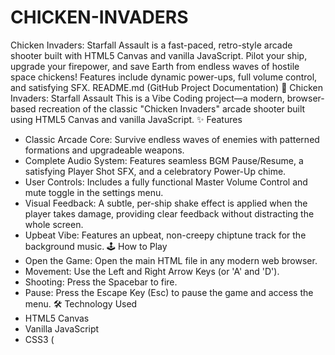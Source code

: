# CHICKEN-INVADERS
Chicken Invaders: Starfall Assault is a fast-paced, retro-style arcade shooter built with HTML5 Canvas and vanilla JavaScript. Pilot your ship, upgrade your firepower, and save Earth from endless waves of hostile space chickens! Features include dynamic power-ups, full volume control, and satisfying SFX.
README.md (GitHub Project Documentation)
🐔 Chicken Invaders: Starfall Assault
This is a Vibe Coding project—a modern, browser-based recreation of the classic "Chicken Invaders" arcade shooter built using HTML5 Canvas and vanilla JavaScript.
✨ Features
 * Classic Arcade Core: Survive endless waves of enemies with patterned formations and upgradeable weapons.
 * Complete Audio System: Features seamless BGM Pause/Resume, a satisfying Player Shot SFX, and a celebratory Power-Up chime.
 * User Controls: Includes a fully functional Master Volume Control and mute toggle in the settings menu.
 * Visual Feedback: A subtle, per-ship shake effect is applied when the player takes damage, providing clear feedback without distracting the whole screen.
 * Upbeat Vibe: Features an upbeat, non-creepy chiptune track for the background music.
🕹️ How to Play
 * Open the Game: Open the main HTML file in any modern web browser.
 * Movement: Use the Left and Right Arrow Keys (or 'A' and 'D').
 * Shooting: Press the Spacebar to fire.
 * Pause: Press the Escape Key (Esc) to pause the game and access the menu.
🛠️ Technology Used
 * HTML5 Canvas
 * Vanilla JavaScript
 * CSS3
(
